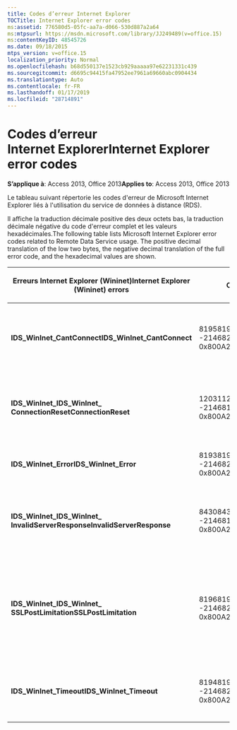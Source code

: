 ```yaml
---
title: Codes d’erreur Internet Explorer
TOCTitle: Internet Explorer error codes
ms:assetid: 776580d5-05fc-aa7a-d066-530d887a2a64
ms:mtpsurl: https://msdn.microsoft.com/library/JJ249489(v=office.15)
ms:contentKeyID: 48545726
ms.date: 09/18/2015
mtps_version: v=office.15
localization_priority: Normal
ms.openlocfilehash: b68d550137e1523cb929aaaaa97e62231331c439
ms.sourcegitcommit: d6695c94415fa47952ee7961a69660abc0904434
ms.translationtype: Auto
ms.contentlocale: fr-FR
ms.lasthandoff: 01/17/2019
ms.locfileid: "28714891"
---
```

# <a name="internet-explorer-error-codes"></a><span data-ttu-id="d35cb-102">Codes d’erreur Internet Explorer</span><span class="sxs-lookup"><span data-stu-id="d35cb-102">Internet Explorer error codes</span></span>

<span data-ttu-id="d35cb-103">**S’applique à**: Access 2013, Office 2013</span><span class="sxs-lookup"><span data-stu-id="d35cb-103">**Applies to**: Access 2013, Office 2013</span></span>

<span data-ttu-id="d35cb-p101">Le tableau suivant répertorie les codes d'erreur de Microsoft Internet Explorer liés à l'utilisation du service de données à distance (RDS).

Il affiche la traduction décimale positive des deux octets bas, la traduction décimale négative du code d'erreur complet et les valeurs hexadécimales.</span><span class="sxs-lookup"><span data-stu-id="d35cb-p101">The following table lists Microsoft Internet Explorer error codes related to Remote Data Service usage. The positive decimal translation of the low two bytes, the negative decimal translation of the full error code, and the hexadecimal values are shown.</span></span>

<table>
<colgroup>
<col style="width: 33%" />
<col style="width: 33%" />
<col style="width: 33%" />
</colgroup>
<thead>
<tr class="header">
<th><p><span data-ttu-id="d35cb-106">Erreurs Internet Explorer (Wininet)</span><span class="sxs-lookup"><span data-stu-id="d35cb-106">Internet Explorer (Wininet) errors</span></span></p></th>
<th><p><span data-ttu-id="d35cb-107">Code</span><span class="sxs-lookup"><span data-stu-id="d35cb-107">Number</span></span></p></th>
<th><p><span data-ttu-id="d35cb-108">Description</span><span class="sxs-lookup"><span data-stu-id="d35cb-108">Description</span></span></p></th>
</tr>
</thead>
<tbody>
<tr class="odd">
<td><p><span data-ttu-id="d35cb-109"><strong>IDS_WinInet_CantConnect</strong></span><span class="sxs-lookup"><span data-stu-id="d35cb-109"><strong>IDS_WinInet_CantConnect</strong></span></span></p></td>
<td><p><span data-ttu-id="d35cb-110">8195</span><span class="sxs-lookup"><span data-stu-id="d35cb-110">8195</span></span><br />
<span data-ttu-id="d35cb-111">-2146820093</span><span class="sxs-lookup"><span data-stu-id="d35cb-111">-2146820093</span></span><br />
<span data-ttu-id="d35cb-112">0x800A2003</span><span class="sxs-lookup"><span data-stu-id="d35cb-112">0x800A2003</span></span></p></td>
<td><p><span data-ttu-id="d35cb-113">Erreur du client Internet : impossible de se connecter au serveur.</span><span class="sxs-lookup"><span data-stu-id="d35cb-113">Internet Client Error: Cannot Connect to Server.</span></span></p></td>
</tr>
<tr class="even">
<td><p><span data-ttu-id="d35cb-114"><strong>IDS_WinInet_</span><span class="sxs-lookup"><span data-stu-id="d35cb-114"><strong>IDS_WinInet_</span></span><br />
<span data-ttu-id="d35cb-115">ConnectionReset</strong></span><span class="sxs-lookup"><span data-stu-id="d35cb-115">ConnectionReset</strong></span></span></p></td>
<td><p><span data-ttu-id="d35cb-116">12031</span><span class="sxs-lookup"><span data-stu-id="d35cb-116">12031</span></span><br />
<span data-ttu-id="d35cb-117">-2146816257</span><span class="sxs-lookup"><span data-stu-id="d35cb-117">-2146816257</span></span><br />
<span data-ttu-id="d35cb-118">0x800A2EFF</span><span class="sxs-lookup"><span data-stu-id="d35cb-118">0x800A2EFF</span></span></p></td>
<td><p><span data-ttu-id="d35cb-119">Erreur du client Internet : réinitialisation de la connexion.</span><span class="sxs-lookup"><span data-stu-id="d35cb-119">Internet Client Error: Connection Reset.</span></span></p></td>
</tr>
<tr class="odd">
<td><p><span data-ttu-id="d35cb-120"><strong>IDS_WinInet_Error</strong></span><span class="sxs-lookup"><span data-stu-id="d35cb-120"><strong>IDS_WinInet_Error</strong></span></span></p></td>
<td><p><span data-ttu-id="d35cb-121">8193</span><span class="sxs-lookup"><span data-stu-id="d35cb-121">8193</span></span><br />
<span data-ttu-id="d35cb-122">-2146820095</span><span class="sxs-lookup"><span data-stu-id="d35cb-122">-2146820095</span></span><br />
<span data-ttu-id="d35cb-123">0x800A2001</span><span class="sxs-lookup"><span data-stu-id="d35cb-123">0x800A2001</span></span></p></td>
<td><p><span data-ttu-id="d35cb-124">Erreur du client Internet.</span><span class="sxs-lookup"><span data-stu-id="d35cb-124">Internet Client Error.</span></span></p></td>
</tr>
<tr class="even">
<td><p><span data-ttu-id="d35cb-125"><strong>IDS_WinInet_</span><span class="sxs-lookup"><span data-stu-id="d35cb-125"><strong>IDS_WinInet_</span></span><br />
<span data-ttu-id="d35cb-126">InvalidServerResponse</strong></span><span class="sxs-lookup"><span data-stu-id="d35cb-126">InvalidServerResponse</strong></span></span></p></td>
<td><p><span data-ttu-id="d35cb-127">8430</span><span class="sxs-lookup"><span data-stu-id="d35cb-127">8430</span></span><br />
<span data-ttu-id="d35cb-128">-2146819858</span><span class="sxs-lookup"><span data-stu-id="d35cb-128">-2146819858</span></span><br />
<span data-ttu-id="d35cb-129">0x800A20EE</span><span class="sxs-lookup"><span data-stu-id="d35cb-129">0x800A20EE</span></span></p></td>
<td><p><span data-ttu-id="d35cb-130">Erreur du client Internet : réponse du serveur non valide.</span><span class="sxs-lookup"><span data-stu-id="d35cb-130">Internet Client Error: Invalid Server Response.</span></span></p></td>
</tr>
<tr class="odd">
<td><p><span data-ttu-id="d35cb-131"><strong>IDS_WinInet_</span><span class="sxs-lookup"><span data-stu-id="d35cb-131"><strong>IDS_WinInet_</span></span><br />
<span data-ttu-id="d35cb-132">SSLPostLimitation</strong></span><span class="sxs-lookup"><span data-stu-id="d35cb-132">SSLPostLimitation</strong></span></span></p></td>
<td><p><span data-ttu-id="d35cb-133">8196</span><span class="sxs-lookup"><span data-stu-id="d35cb-133">8196</span></span><br />
<span data-ttu-id="d35cb-134">-2146820092</span><span class="sxs-lookup"><span data-stu-id="d35cb-134">-2146820092</span></span><br />
<span data-ttu-id="d35cb-135">0x800A2004</span><span class="sxs-lookup"><span data-stu-id="d35cb-135">0x800A2004</span></span></p></td>
<td><p><span data-ttu-id="d35cb-136">Erreur du client Internet : erreur SSL (pouvant être due à la limitation du téléchargement des données à 32 Ko).</span><span class="sxs-lookup"><span data-stu-id="d35cb-136">Internet Client Error: SSL Error (possibly 32K data upload limitation).</span></span></p></td>
</tr>
<tr class="even">
<td><p><span data-ttu-id="d35cb-137"><strong>IDS_WinInet_Timeout</strong></span><span class="sxs-lookup"><span data-stu-id="d35cb-137"><strong>IDS_WinInet_Timeout</strong></span></span></p></td>
<td><p><span data-ttu-id="d35cb-138">8194</span><span class="sxs-lookup"><span data-stu-id="d35cb-138">8194</span></span><br />
<span data-ttu-id="d35cb-139">-2146820094</span><span class="sxs-lookup"><span data-stu-id="d35cb-139">-2146820094</span></span><br />
<span data-ttu-id="d35cb-140">0x800A2002</span><span class="sxs-lookup"><span data-stu-id="d35cb-140">0x800A2002</span></span></p></td>
<td><p><span data-ttu-id="d35cb-141">Erreur du client Internet : délai d'attente dépassé pour la requête.</span><span class="sxs-lookup"><span data-stu-id="d35cb-141">Internet Client Error: Request Timeout.</span></span></p></td>
</tr>
</tbody>
</table>

